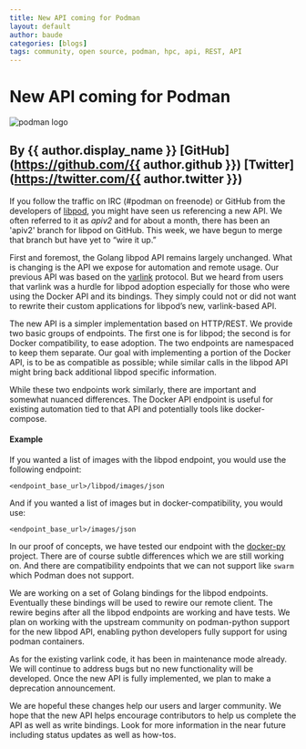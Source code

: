 ```yaml
---
title: New API coming for Podman 
layout: default
author: baude
categories: [blogs]
tags: community, open source, podman, hpc, api, REST, API
---
```


# New API coming for Podman

![podman logo](https://podman.io/images/podman.svg)

## By {{ author.display_name }} [GitHub](https://github.com/{{ author.github }}) [Twitter](https://twitter.com/{{ author.twitter }})

If you follow the traffic on IRC (#podman on freenode) or GitHub from the developers of [libpod](https://github.com/containers/libpod/), you might have seen us referencing a new API.  We often referred to it as *apiv2* and for about a month, there has been an 'apiv2' branch for libpod on GitHub.  This week, we have begun to merge that branch but have yet to “wire it up.”

First and foremost, the Golang libpod API remains largely unchanged.  What is changing is the API we expose for automation and remote usage.  Our previous API was based on the [varlink](https://varlink.org/) protocol.  But we heard from users that varlink was a hurdle for libpod adoption especially for those who were using the Docker API and its bindings.  They simply could not or did not want to rewrite their custom applications for libpod’s new, varlink-based API.

<!--readmore-->

The new API is a simpler implementation based on HTTP/REST.  We provide two basic groups of endpoints.  The first one is for libpod; the second is for Docker compatibility, to ease adoption.  The two endpoints are namespaced to keep them separate.  Our goal with implementing a portion of the Docker API, is to be as compatible as possible; while similar calls in the libpod API might bring back additional libpod specific information.  

While these two endpoints work similarly, there are important and somewhat nuanced differences. The Docker API endpoint is useful for existing automation tied to that API and potentially tools like docker-compose.

#### Example 

If you wanted a list of images with the libpod endpoint, you would use the following endpoint:

```<endpoint_base_url>/libpod/images/json```

And if you wanted a list of images but in docker-compatibility,  you would use:

```<endpoint_base_url>/images/json```

In our proof of concepts, we have tested our endpoint with the [docker-py](https://docker-py.readthedocs.io/en/stable/) project.  There are of course subtle differences which we are still working on.  And there are compatibility endpoints that we can not support like `swarm` which Podman does not support.

We are working on a set of Golang bindings for the libpod endpoints.  Eventually these bindings will be used to rewire our remote client.  The rewire begins after all the libpod endpoints are working and have tests.  We plan on working with the upstream community on podman-python support for the new libpod API, enabling python developers fully support for using podman containers.

As for the existing varlink code, it has been in maintenance mode already.  We will continue to address bugs but no new functionality will be developed.  Once the new API is fully implemented, we plan to make a deprecation announcement.

We are hopeful these changes help our users and larger community.  We  hope that the new API helps encourage contributors to help us complete the API as well as write bindings.  Look for more information in the near future including status updates as well as how-tos.
